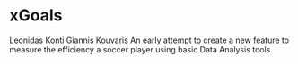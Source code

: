 # xGoals
Leonidas Konti
Giannis Kouvaris
An early attempt to create a new feature to measure the efficiency a soccer player using basic Data Analysis tools.
